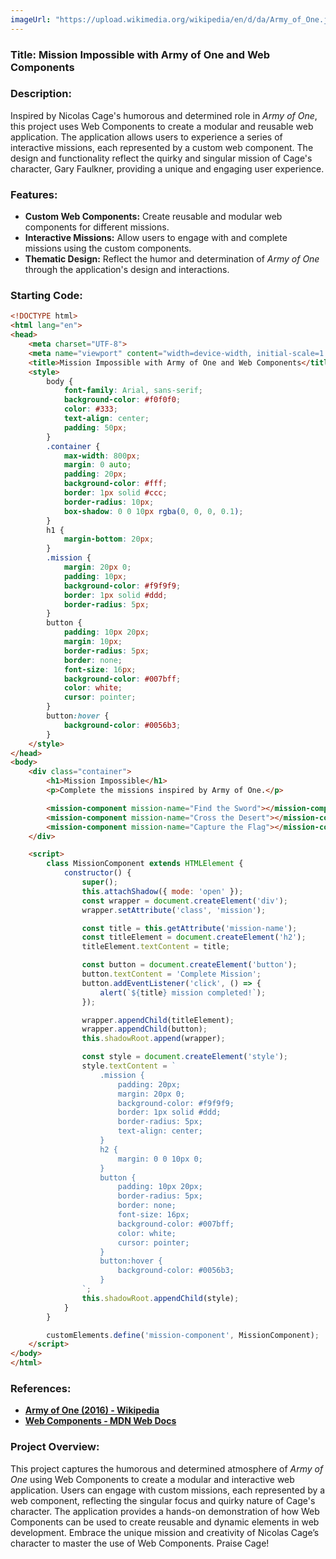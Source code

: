 ```yaml
---
imageUrl: "https://upload.wikimedia.org/wikipedia/en/d/da/Army_of_One.jpeg"
---
```

### **Title: Mission Impossible with Army of One and Web Components**

### **Description:**
Inspired by Nicolas Cage's humorous and determined role in *Army of One*, this project uses Web Components to create a modular and reusable web application. The application allows users to experience a series of interactive missions, each represented by a custom web component. The design and functionality reflect the quirky and singular mission of Cage's character, Gary Faulkner, providing a unique and engaging user experience.

### **Features:**
- **Custom Web Components:** Create reusable and modular web components for different missions.
- **Interactive Missions:** Allow users to engage with and complete missions using the custom components.
- **Thematic Design:** Reflect the humor and determination of *Army of One* through the application's design and interactions.

### **Starting Code:**

```html
<!DOCTYPE html>
<html lang="en">
<head>
    <meta charset="UTF-8">
    <meta name="viewport" content="width=device-width, initial-scale=1.0">
    <title>Mission Impossible with Army of One and Web Components</title>
    <style>
        body {
            font-family: Arial, sans-serif;
            background-color: #f0f0f0;
            color: #333;
            text-align: center;
            padding: 50px;
        }
        .container {
            max-width: 800px;
            margin: 0 auto;
            padding: 20px;
            background-color: #fff;
            border: 1px solid #ccc;
            border-radius: 10px;
            box-shadow: 0 0 10px rgba(0, 0, 0, 0.1);
        }
        h1 {
            margin-bottom: 20px;
        }
        .mission {
            margin: 20px 0;
            padding: 10px;
            background-color: #f9f9f9;
            border: 1px solid #ddd;
            border-radius: 5px;
        }
        button {
            padding: 10px 20px;
            margin: 10px;
            border-radius: 5px;
            border: none;
            font-size: 16px;
            background-color: #007bff;
            color: white;
            cursor: pointer;
        }
        button:hover {
            background-color: #0056b3;
        }
    </style>
</head>
<body>
    <div class="container">
        <h1>Mission Impossible</h1>
        <p>Complete the missions inspired by Army of One.</p>

        <mission-component mission-name="Find the Sword"></mission-component>
        <mission-component mission-name="Cross the Desert"></mission-component>
        <mission-component mission-name="Capture the Flag"></mission-component>
    </div>

    <script>
        class MissionComponent extends HTMLElement {
            constructor() {
                super();
                this.attachShadow({ mode: 'open' });
                const wrapper = document.createElement('div');
                wrapper.setAttribute('class', 'mission');

                const title = this.getAttribute('mission-name');
                const titleElement = document.createElement('h2');
                titleElement.textContent = title;

                const button = document.createElement('button');
                button.textContent = 'Complete Mission';
                button.addEventListener('click', () => {
                    alert(`${title} mission completed!`);
                });

                wrapper.appendChild(titleElement);
                wrapper.appendChild(button);
                this.shadowRoot.append(wrapper);

                const style = document.createElement('style');
                style.textContent = `
                    .mission {
                        padding: 20px;
                        margin: 20px 0;
                        background-color: #f9f9f9;
                        border: 1px solid #ddd;
                        border-radius: 5px;
                        text-align: center;
                    }
                    h2 {
                        margin: 0 0 10px 0;
                    }
                    button {
                        padding: 10px 20px;
                        border-radius: 5px;
                        border: none;
                        font-size: 16px;
                        background-color: #007bff;
                        color: white;
                        cursor: pointer;
                    }
                    button:hover {
                        background-color: #0056b3;
                    }
                `;
                this.shadowRoot.appendChild(style);
            }
        }

        customElements.define('mission-component', MissionComponent);
    </script>
</body>
</html>
```

### **References:**
- **[Army of One (2016) - Wikipedia](https://en.wikipedia.org/wiki/Army_of_One_(2016_film))**
- **[Web Components - MDN Web Docs](https://developer.mozilla.org/en-US/docs/Web/Web_Components)**

### **Project Overview:**
This project captures the humorous and determined atmosphere of *Army of One* using Web Components to create a modular and interactive web application. Users can engage with custom missions, each represented by a web component, reflecting the singular focus and quirky nature of Cage's character. The application provides a hands-on demonstration of how Web Components can be used to create reusable and dynamic elements in web development. Embrace the unique mission and creativity of Nicolas Cage’s character to master the use of Web Components. Praise Cage!